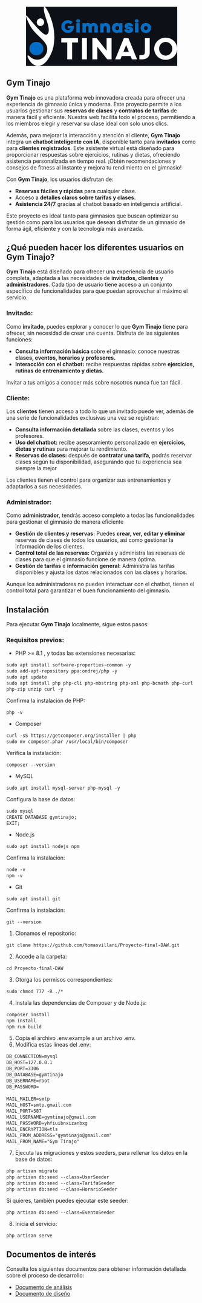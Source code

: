 <p align="center"><a href="#"><img src="public/img/imagen-readme.png" width="400" alt="Gym Tinajo"></a></p>

## Gym Tinajo

**Gym Tinajo** es una plataforma web innovadora creada para ofrecer una experiencia de gimnasio única y moderna. Este proyecto permite a los usuarios gestionar sus **reservas de clases** y **contratos de tarifas** de manera fácil y eficiente. Nuestra web facilita todo el proceso, permitiendo a los miembros elegir y reservar su clase ideal con solo unos clics.

Además, para mejorar la interacción y atención al cliente, **Gym Tinajo** integra un **chatbot inteligente con IA**, disponible tanto para **invitados** como para **clientes registrados**. Este asistente virtual está diseñado para proporcionar respuestas sobre ejercicios, rutinas y dietas, ofreciendo asistencia personalizada en tiempo real. ¡Obtén recomendaciones y consejos de fitness al instante y mejora tu rendimiento en el gimnasio!

Con **Gym Tinajo**, los usuarios disfrutan de:

- **Reservas fáciles y rápidas** para cualquier clase.
- Acceso a **detalles claros sobre tarifas y clases.**
- **Asistencia 24/7** gracias al chatbot basado en inteligencia artificial.

Este proyecto es ideal tanto para gimnasios que buscan optimizar su gestión como para los usuarios que desean disfrutar de un gimnasio de forma ágil, eficiente y con la tecnología más avanzada.

## ¿Qué pueden hacer los diferentes usuarios en Gym Tinajo?

**Gym Tinajo** está diseñado para ofrecer una experiencia de usuario completa, adaptada a las necesidades de **invitados, clientes** y **administradores**. Cada tipo de usuario tiene acceso a un conjunto específico de funcionalidades para que puedan aprovechar al máximo el servicio.

### Invitado:

Como **invitado**, puedes explorar y conocer lo que **Gym Tinajo** tiene para ofrecer, sin necesidad de crear una cuenta. Disfruta de las siguientes funciones:

- **Consulta información básica** sobre el gimnasio: conoce nuestras **clases, eventos, horarios y profesores.**
- **Interacción con el chatbot:** recibe respuestas rápidas sobre **ejercicios, rutinas de entrenamiento y dietas.**

Invitar a tus amigos a conocer más sobre nosotros nunca fue tan fácil.

### Cliente:

Los **clientes** tienen acceso a todo lo que un invitado puede ver, además de una serie de funcionalidades exclusivas una vez se registran:

- **Consulta información detallada** sobre las clases, eventos y los profesores.
- **Uso del chatbot:** recibe asesoramiento personalizado en **ejercicios, dietas y rutinas** para mejorar tu rendimiento.
- **Reservas de clases:** después de **contratar una tarifa,** podrás reservar clases según tu disponibilidad, asegurando que tu experiencia sea siempre la mejor

Los clientes tienen el control para organizar sus entrenamientos y adaptarlos a sus necesidades.

### Administrador:

Como **administrador,** tendrás acceso completo a todas las funcionalidades para gestionar el gimnasio de manera eficiente

- **Gestión de clientes y reservas:** Puedes **crear, ver, editar y eliminar** reservas de clases de todos los usuarios, así como gestionar la información de los clientes.
- **Control total de las reservas:** Organiza y administra las reservas de clases para que el gimnasio funcione de manera óptima.
- **Gestión de tarifas** e **información general:** Administra las tarifas disponibles y ajusta los datos relacionados con las clases y horarios.

Aunque los administradores no pueden interactuar con el chatbot, tienen el control total para garantizar el buen funcionamiento del gimnasio.

## Instalación

Para ejecutar **Gym Tinajo** localmente, sigue estos pasos:

### Requisitos previos:

- PHP >= 8.1 , y todas las extensiones necesarias:
```
sudo apt install software-properties-common -y
sudo add-apt-repository ppa:ondrej/php -y
sudo apt update
sudo apt install php php-cli php-mbstring php-xml php-bcmath php-curl php-zip unzip curl -y
```
Confirma la instalación de PHP:
```
php -v
```
- Composer
```
curl -sS https://getcomposer.org/installer | php
sudo mv composer.phar /usr/local/bin/composer
```
Verifica la instalación:
```
composer --version
```
- MySQL
```
sudo apt install mysql-server php-mysql -y
```
Configura la base de datos:
```
sudo mysql
CREATE DATABASE gymtinajo;
EXIT;
```
- Node.js
```
sudo apt install nodejs npm
```
Confirma la instalación:
```
node -v
npm -v
```
- Git
```
sudo apt install git
```
Confirma la instalación:
```
git --version
```

1. Clonamos el repositorio:
```
git clone https://github.com/tomasvillani/Proyecto-final-DAW.git
```
2. Accede a la carpeta:
```
cd Proyecto-final-DAW
```
3. Otorga los permisos correspondientes:
```
sudo chmod 777 -R ./*
```
4. Instala las dependencias de Composer y de Node.js:
```
composer install
npm install
npm run build
```
5. Copia el archivo .env.example a un archivo .env.
6. Modifica estas líneas del .env:
```
DB_CONNECTION=mysql
DB_HOST=127.0.0.1
DB_PORT=3306
DB_DATABASE=gymtinajo
DB_USERNAME=root
DB_PASSWORD=

MAIL_MAILER=smtp
MAIL_HOST=smtp.gmail.com
MAIL_PORT=587
MAIL_USERNAME=gymtinajo@gmail.com
MAIL_PASSWORD=yhfiuibnxizanbxg
MAIL_ENCRYPTION=tls
MAIL_FROM_ADDRESS="gymtinajo@gmail.com"
MAIL_FROM_NAME="Gym Tinajo"
```
7. Ejecuta las migraciones y estos seeders, para rellenar los datos en la base de datos:
```
php artisan migrate
php artisan db:seed --class=UserSeeder
php artisan db:seed --class=TarifaSeeder
php artisan db:seed --class=HorarioSeeder
```
Si quieres, también puedes ejecutar este seeder:
```
php artisan db:seed --class=EventoSeeder
```
8. Inicia el servicio:
```
php artisan serve
```

## Documentos de interés

Consulta los siguientes documentos para obtener información detallada sobre el proceso de desarrollo:

- [Documento de análisis](https://drive.google.com/file/d/1w8SDs8tJyd-mG3YiblSuGmfGWjEiOzR3/view?usp=sharing)
- [Documento de diseño](https://drive.google.com/file/d/1vc1F60KjAmhHbwuSaGle54EMch1z8vvw/view?usp=sharing)